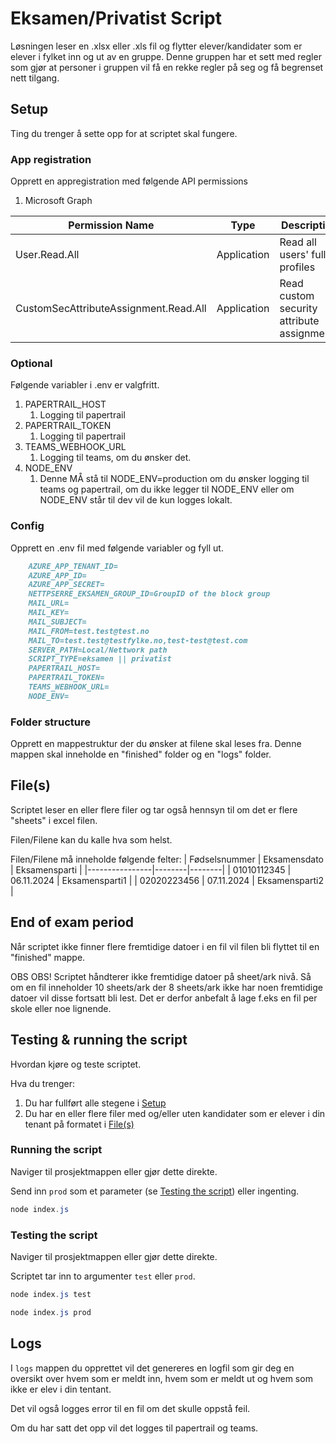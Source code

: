 # Eksamen/Privatist Script 
Løsningen leser en .xlsx eller .xls fil og flytter elever/kandidater som er elever i fylket inn og ut av en gruppe. Denne gruppen har et sett med regler som gjør at personer i gruppen vil få en rekke regler på seg og få begrenset nett tilgang. 
## Setup
Ting du trenger å sette opp for at scriptet skal fungere.
### App registration
Opprett en appregistration med følgende API permissions
1. Microsoft Graph 

|Permission Name|Type|Description|
|---|---|---|
|User.Read.All|Application|Read all users' full profiles|
|CustomSecAttributeAssignment.Read.All|Application|Read custom security attribute assignments|

### Optional 
Følgende variabler i .env er valgfritt. 
1. PAPERTRAIL_HOST
    1. Logging til papertrail 
2. PAPERTRAIL_TOKEN
    1. Logging til papertrail
3. TEAMS_WEBHOOK_URL
    1. Logging til teams, om du ønsker det.
4. NODE_ENV
    1. Denne MÅ stå til NODE_ENV=production om du ønsker logging til teams og papertrail, om du ikke legger til NODE_ENV eller om NODE_ENV står til dev vil de kun logges lokalt.


### Config
Opprett en .env fil med følgende variabler og fyll ut.

```md
    AZURE_APP_TENANT_ID=
    AZURE_APP_ID=
    AZURE_APP_SECRET=
    NETTPSERRE_EKSAMEN_GROUP_ID=GroupID of the block group
    MAIL_URL=
    MAIL_KEY=
    MAIL_SUBJECT=
    MAIL_FROM=test.test@test.no
    MAIL_TO=test.test@testfylke.no,test-test@test.com
    SERVER_PATH=Local/Nettwork path
    SCRIPT_TYPE=eksamen || privatist
    PAPERTRAIL_HOST=
    PAPERTRAIL_TOKEN=
    TEAMS_WEBHOOK_URL=
    NODE_ENV=
```

### Folder structure
Opprett en mappestruktur der du ønsker at filene skal leses fra. Denne mappen skal inneholde en "finished" folder og en "logs" folder. 

## File(s)
Scriptet leser en eller flere filer og tar også hennsyn til om det er flere "sheets" i excel filen. 

Filen/Filene kan du kalle hva som helst.

Filen/Filene må inneholde følgende felter: 
| Fødselsnummer | Eksamensdato | Eksamensparti |
|----------------|--------|--------|
| 01010112345    | 06.11.2024 | Eksamensparti1 |
| 02020223456    | 07.11.2024 | Eksamensparti2 |

## End of exam period
Når scriptet ikke finner flere fremtidige datoer i en fil vil filen bli flyttet til en "finished" mappe. 

OBS OBS! Scriptet håndterer ikke fremtidige datoer på sheet/ark nivå. Så om en fil inneholder 10 sheets/ark der 8 sheets/ark ikke har noen fremtidige datoer vil disse fortsatt bli lest. Det er derfor anbefalt å lage f.eks en fil per skole eller noe lignende. 

## Testing & running the script
Hvordan kjøre og teste scriptet. 

Hva du trenger:
1. Du har fullført alle stegene i [Setup](#setup)
2. Du har en eller flere filer med og/eller uten kandidater som er elever i din tenant på formatet i [File(s)](#files)

### Running the script 
Naviger til prosjektmappen eller gjør dette direkte. 

Send inn `prod` som et parameter (se [Testing the script](#testing-the-script)) eller ingenting. 
```PowerShell
node index.js
```
### Testing the script 
Naviger til prosjektmappen eller gjør dette direkte. 

Scriptet tar inn to argumenter `test` eller `prod`. 
```PowerShell
node index.js test
```
```PowerShell
node index.js prod
```

## Logs
I `logs` mappen du opprettet vil det genereres en logfil som gir deg en oversikt over hvem som er meldt inn, hvem som er meldt ut og hvem som ikke er elev i din tentant.

Det vil også logges error til en fil om det skulle oppstå feil. 

Om du har satt det opp vil det logges til papertrail og teams.


